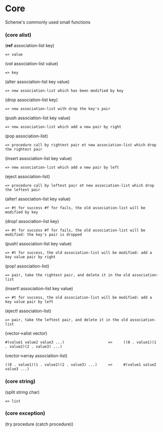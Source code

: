 # Core
Scheme's commonly used small functions


### (core alist)

(**ref** association-list key)

`=> value`

(*val* association-list value)

`=> key`

(alter association-list key value)

`=> new association-list which has been modified by key`

(drop association-list key)

`=> new association-list with drop the key's pair`

(push association-list key value)

`=> new association-list which add a new pair by right`

(pop association-list)

`=> procedure call by rightest pair et new association-list which drop the rightest pair`
       
(insert association-list key value)

`=> new association-list which add a new pair by left`
       
(eject association-list)

`=> procedure call by leftest pair et new association-list which drop the leftest pair`
        
(alter! association-list key value)

`=> #t for success #f for fails, the old association-list will be modified by key`
        
(drop! association-list key)

`=> #t for success #f for fails, the old association-list will be modified: the key's pair is dropped`
        
(push! association-list key value)

`=> #t for success, the old association-list will be modified: add a key value pair by right`
        
(pop! association-list)

`=> pair, take the rightest pair, and delete it in the old association-list`
        
(insert! association-list key value)

`=> #t for success, the old association-list will be modified: add a key value pair by left`
        
(eject! association-list)

`=> pair, take the leftest pair, and delete it in the old association-list`

(vector->alist vector)	

`#(value1 value2 value3 ...)                    =>     ((0 . value1)(1 . value2)(2 . value3) ...)`	
		
(vector->array association-list)	
		
`((0 . value1)(1 . value2)(2 . value3) ...)     =>     #(value1 value2 value3 ...)`


### (core string)

(split string char)   

`=> list`

### (core exception)

(try procedure (catch procedure))
